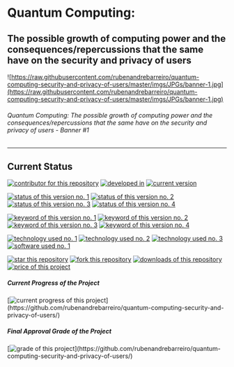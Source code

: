 # Quantum Computing:
## The possible growth of computing power and the consequences/repercussions that the same have on the security and privacy of users

![https://raw.githubusercontent.com/rubenandrebarreiro/quantum-computing-security-and-privacy-of-users/master/imgs/JPGs/banner-1.jpg](https://raw.githubusercontent.com/rubenandrebarreiro/quantum-computing-security-and-privacy-of-users/master/imgs/JPGs/banner-1.jpg)
###### Quantum Computing: The possible growth of computing power and the consequences/repercussions that the same have on the security and privacy of users - Banner #1

***


## Current Status
[![contributor for this repository](https://img.shields.io/badge/contributor-rubenandrebarreiro-blue.svg)](https://github.com/rubenandrebarreiro/) [![developed in](https://img.shields.io/badge/developed&nbsp;in-fct&nbsp;nova-blue.svg)](https://www.fct.unl.pt/)
[![current version](https://img.shields.io/badge/version-1.0-magenta.svg)](https://github.com/rubenandrebarreiro/quantum-computing-security-and-privacy-of-users/)

[![status of this version no. 1](https://img.shields.io/badge/status-completed-orange.svg)](https://github.com/rubenandrebarreiro/quantum-computing-security-and-privacy-of-users/)
[![status of this version no. 2](https://img.shields.io/badge/status-final-orange.svg)](https://github.com/rubenandrebarreiro/quantum-computing-security-and-privacy-of-users/)
[![status of this version no. 3](https://img.shields.io/badge/status-stable-orange.svg)](https://github.com/rubenandrebarreiro/quantum-computing-security-and-privacy-of-users/)
[![status of this version no. 4](https://img.shields.io/badge/status-documented-orange.svg)](https://github.com/rubenandrebarreiro/quantum-computing-security-and-privacy-of-users/)

[![keyword of this version no. 1](https://img.shields.io/badge/keyword-social&nbsp;professional&nbsp;aspects&nbsp;of&nbsp;informatics-brown.svg)](https://github.com/rubenandrebarreiro/quantum-computing-security-and-privacy-of-users/)
[![keyword of this version no. 2](https://img.shields.io/badge/keyword-quantum&nbsp;computing-brown.svg)](https://github.com/rubenandrebarreiro/quantum-computing-security-and-privacy-of-users/)
[![keyword of this version no. 3](https://img.shields.io/badge/keyword-cryptography-brown.svg)](https://github.com/rubenandrebarreiro/quantum-computing-security-and-privacy-of-users/)
[![keyword of this version no. 4](https://img.shields.io/badge/keyword-cybersecurity-brown.svg)](https://github.com/rubenandrebarreiro/quantum-computing-security-and-privacy-of-users/)

[![technology used no. 1](https://img.shields.io/badge/built&nbsp;with-tex-red.svg)](http://tug.org/) 
[![technology used no. 2](https://img.shields.io/badge/built&nbsp;with-latex-red.svg)](https://www.latex-project.org/) 
[![technology used no. 3](https://img.shields.io/badge/built&nbsp;with-bibtex-red.svg)](http://www.bibtex.org/) 
[![software used no. 1](https://img.shields.io/badge/software-overleaf-gold.svg)](https://www.overleaf.com/)

[![star this repository](http://githubbadges.com/star.svg?user=rubenandrebarreiro&repo=quantum-computing-security-and-privacy-of-users&style=flat)](https://github.com/rubenandrebarreiro/quantum-computing-security-and-privacy-of-users/stargazers)
[![fork this repository](http://githubbadges.com/fork.svg?user=rubenandrebarreiro&repo=quantum-computing-security-and-privacy-of-users&style=flat)](https://github.com/rubenandrebarreiro/quantum-computing-security-and-privacy-of-users/fork)
[![downloads of this repository](https://img.shields.io/github/downloads/rubenandrebarreiro/quantum-computing-security-and-privacy-of-users/total.svg)](https://github.com/rubenandrebarreiro/quantum-computing-security-and-privacy-of-users/archive/master.zip)
[![price of this project](https://img.shields.io/badge/price-free-success.svg)](https://github.com/rubenandrebarreiro/quantum-computing-security-and-privacy-of-users/archive/master.zip)

##### Current Progress of the Project

[![current progress of this project](http://progressed.io/bar/100?title=&nbsp;completed&nbsp;)](https://github.com/rubenandrebarreiro/quantum-computing-security-and-privacy-of-users/) 

##### Final Approval Grade of the Project

[![grade of this project](http://progressed.io/bar/0?scale=20&title=&nbsp;grade&nbsp;&suffix=&nbsp;)](https://github.com/rubenandrebarreiro/quantum-computing-security-and-privacy-of-users/)
